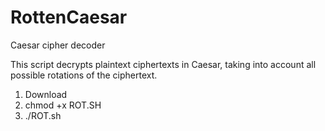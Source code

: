 # RottenCaesar
Caesar cipher decoder

This script decrypts plaintext ciphertexts in Caesar, taking into account all possible rotations of the ciphertext.

1. Download
2. chmod +x ROT.SH
3. ./ROT.sh
